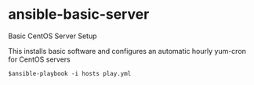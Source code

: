 # ansible-basic-server

Basic CentOS Server Setup

This installs basic software and configures an automatic hourly yum-cron for CentOS servers

`$ansible-playbook -i hosts play.yml`
